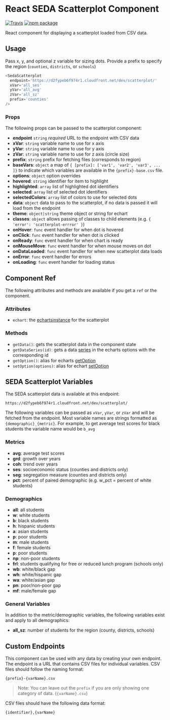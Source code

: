 # React SEDA Scatterplot Component

[![Travis][build-badge]][build]
[![npm package][npm-badge]][npm]

React component for displaying a scatterplot loaded from CSV data.

## Usage

Pass x, y, and optional z variable for sizing dots. Provide a prefix to specify the region (`counties`, `districts`, or `schools`)

```js
<SedaScatterplot
  endpoint='https://d2fypeb6f974r1.cloudfront.net/dev/scatterplot/'
  xVar='all_ses'
  yVar='all_avg'
  zVar='all_sz'
  prefix='counties'
/>
```

### Props

The following props can be passed to the scatterplot component:

  - **endpoint** `string` *required* URL to the endpoint with CSV data
  - **xVar**: `string` variable name to use for x axis
  - **yVar**: `string` variable name to use for y axis
  - **zVar**: `string` variable name to use for z axis (circle size)
  - **prefix**: `string` prefix for fetching files (corresponds to region)
  - **baseVars**: `object` a map of `{ [prefix]: ['var1', 'var2', 'var3', ... ]}` to indicate which variables are available in the `{prefix}-base.csv` file.
  - **options**: `object` option overrides
  - **hovered**: `string` identifier for item to highlight
  - **highlighted**: `array` list of highlighted dot identifiers
  - **selected**: `array` list of selected dot identifiers
  - **selectedColors**: `array` list of colors to use for selected dots
  - **data**: `object` data to pass to the scatterplot, if no data is passed it will load from the endpoint
  - **theme**: `object|string` theme object or string for echart
  - **classes**: `object` allows passing of classes to child elements (e.g. `{ 'error': 'scatterplot-errror' }`)
  - **onHover**: `func` event handler for when dot is hovered
  - **onClick**: `func` event handler for when dot is clicked
  - **onReady**: `func` event handler for when chart is ready
  - **onMouseMove**: `func` event handler for when mouse moves on dot
  - **onDataLoaded**: `func` event handler for when new scatterplot data loads
  - **onError**: `func` event handler for errors
  - **onLoading**: `func` event handler for loading status

## Component Ref

The following attributes and methods are available if you get a `ref` or the component.

### Attributes

  - `echart`: the [echartsinstance](https://ecomfe.github.io/echarts-doc/public/en/api.html#echartsInstance) for the scatterplot

### Methods

  - `getData()`: gets the scatterplot data in the component state
  - `getDataSeries(id)`: gets a data [series](https://ecomfe.github.io/echarts-doc/public/en/option.html#series) in the echarts options with the corresponding id
  - `getOption()`: alias for echarts [getOption](https://ecomfe.github.io/echarts-doc/public/en/api.html#echartsInstance.getOption)
  - `setOption(options)`: alias for echart [setOption](https://ecomfe.github.io/echarts-doc/public/en/api.html#echartsInstance.setOption)


## SEDA Scatterplot Variables

The SEDA scatterplot data is available at this endpoint:

```
https://d2fypeb6f974r1.cloudfront.net/dev/scatterplot/
```

The following variables can be passed as `xVar`, `yVar`, or `zVar` and will be fetched from the endpoint.  Most variable names are strings formatted as `{demographic}_{metric}`.  For example, to get average test scores for black students the variable name would be `b_avg`

### Metrics

  - **avg**: average test scores
  - **grd**: growth over years
  - **coh**: trend over years
  - **ses**: socioeconomic status (counties and districts only)
  - **seg**: segregation measure (counties and districts only)
  - **pct**: percent of paired demographic (e.g. w_pct = percent of white students)

### Demographics

  - **all**: all students
  - **w**: white students
  - **b**: black students
  - **h**: hispanic students
  - **a**: asian students
  - **p**: poor students
  - **m**: male students
  - **f**: female students
  - **p**: poor students
  - **np**: non-poor students
  - **frl**: students qualifying for free or reduced lunch program (schools only)
  - **wb**: white/black gap
  - **wh**: white/hispanic gap
  - **wa**: white/asian gap
  - **pn**: poor/non-poor gap
  - **mf**: male/female gap


### General Variables

In addition to the metric/demographic variables, the following variables exist and apply to all demographics:

  - **all_sz**: number of students for the region (county, districts, schools)

## Custom Endpoints

This component can be used with any data by creating your own endpoint.  The endpoint is a URL that contains CSV files for individual variables. CSV files should follow the naming format:

```
{prefix}-{varName}.csv
```

> Note: You can leave out the `prefix` if you are only showing one category of data. (`{varName}.csv`)

CSV files should have the following data format:

```
{identifier},{varName}
```


[build-badge]: https://img.shields.io/travis/Hyperobjekt/react-seda-scatterplot/master.png?style=flat-square
[build]: https://travis-ci.org/Hyperobjekt/react-seda-scatterplot

[npm-badge]: https://img.shields.io/npm/v/react-seda-scatterplot.png?style=flat-square
[npm]: https://www.npmjs.org/package/react-seda-scatterplot

